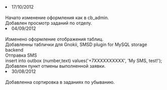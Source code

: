 <li>17/10/2012</li><br />
Начато изменение оформления как в cb_admin.<br />
Добавлен просмотр заданий по отделу.<br />

<li>04/09/2012</li><br />
Изменено оформление отображения таблиц.<br />
Добавленны таблички для Gnokii, SMSD plugin for MySQL storage backend<br />
    Отправка SMS<br />
    insert into outbox (number,text) values('+7XXXXXXXXXX', 'My SMS, test!');<br />
Добавлен пункт отмены выполненной заявки.<br />

<li>30/08/2012</li><br />
Добавленна сортировка в заданиях по убыванию.<br />